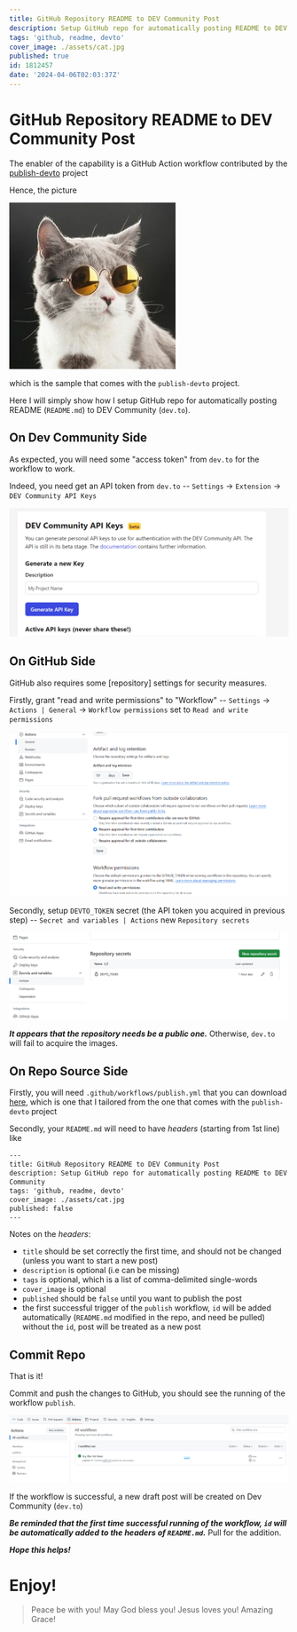 ```yaml
---
title: GitHub Repository README to DEV Community Post
description: Setup GitHub repo for automatically posting README to DEV Community
tags: 'github, readme, devto'
cover_image: ./assets/cat.jpg
published: true
id: 1812457
date: '2024-04-06T02:03:37Z'
---
```



# GitHub Repository README to DEV Community  Post


The enabler of the capability is a GitHub Action workflow contributed by the [publish-devto](https://github.com/sinedied/publish-devto) project

Hence, the picture

![cat.jpg](./assets/cat.jpg)

which is the sample that comes with the `publish-devto` project. 

Here I will simply show how I setup GitHub repo for automatically posting README (`README.md`) to DEV Community (`dev.to`).

## On Dev Community Side

As expected, you will need some "access token" from `dev.to` for the workflow to work.

Indeed, you need get an API token from `dev.to` -- `Settings` -> `Extension` -> `DEV Community API Keys`

![dev_api_key.png](assets/dev_api_key.png)

## On GitHub Side

GitHub also requires some [repository] settings for security measures.

Firstly, grant "read and write permissions" to "Workflow" -- `Settings` -> `Actions | General` -> `Workflow permissions` set to `Read and write permissions`

![rw_permit.png](assets/rw_permit.png)

Secondly, setup `DEVTO_TOKEN` secret (the API token you acquired in previous step) -- `Secret and variables | Actions` new `Repository secrets` 

![set_secret.png](assets/set_secret.png)

***It appears that the repository needs be a public one.*** Otherwise, `dev.to` will fail to acquire the images.

## On Repo Source Side

Firstly, you will need `.github/workflows/publish.yml` that you can download [here](https://github.com/trevorwslee/readme_to_devto/blob/main/.github/workflows/publish.yml), which is one that I tailored from the one that comes with the `publish-devto` project

Secondly, your `README.md` will need to have *headers* (starting from 1st line) like

```
---
title: GitHub Repository README to DEV Community Post
description: Setup GitHub repo for automatically posting README to DEV Community  
tags: 'github, readme, devto'
cover_image: ./assets/cat.jpg
published: false
---
```

Notes on the *headers*:
- `title` should be set correctly the first time, and should not be changed (unless you want to start a new post)
- `description` is optional (i.e can be missing)
- `tags` is optional, which is a list of comma-delimited single-words
- `cover_image` is optional
- `published` should be `false` until you want to publish the post
- the first successful trigger of the `publish` workflow, `id` will be added automatically (`README.md` modified in the repo, and need be pulled)
  without the `id`, post will be treated as a new post


## Commit Repo

That is it!

Commit and push the changes to GitHub, you should see the running of the workflow `publish`.

![workflow.png](assets/workflow.png)

If the workflow is successful, a new draft post will be created on Dev Community (`dev.to`)

***Be reminded that the first time successful running of the workflow, `id` will be automatically added to the *headers* of `README.md`.*** Pull for the addition.


***Hope this helps!***



# Enjoy!

> Peace be with you!
> May God bless you!
> Jesus loves you!
> Amazing Grace!
